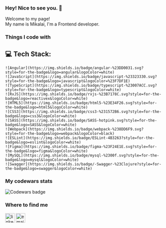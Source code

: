 ### Hey! Nice to see you. 👋

<p>Welcome to my page! </br> My name is Mikalai, I'm a Frontend developer. </p>
<h3>Things I code with</h3>

## 💻 Tech Stack:
    ![Angular](https://img.shields.io/badge/angular-%23DD0031.svg?style=for-the-badge&logo=angular&logoColor=white)
    ![JavaScript](https://img.shields.io/badge/javascript-%23323330.svg?style=for-the-badge&logo=javascript&logoColor=%23F7DF1E)
    ![TypeScript](https://img.shields.io/badge/typescript-%23007ACC.svg?style=for-the-badge&logo=typescript&logoColor=white)
    ![RxJS](https://img.shields.io/badge/rxjs-%23B7178C.svg?style=for-the-badge&logo=reactivex&logoColor=white)
    ![HTML5](https://img.shields.io/badge/html5-%23E34F26.svg?style=for-the-badge&logo=html5&logoColor=white)
    ![CSS3](https://img.shields.io/badge/css3-%231572B6.svg?style=for-the-badge&logo=css3&logoColor=white)
    ![SASS](https://img.shields.io/badge/SASS-hotpink.svg?style=for-the-badge&logo=SASS&logoColor=white)
    ![Webpack](https://img.shields.io/badge/webpack-%238DD6F9.svg?style=for-the-badge&logo=webpack&logoColor=black)
    ![ESLint](https://img.shields.io/badge/ESLint-4B3263?style=for-the-badge&logo=eslint&logoColor=white)
    ![Figma](https://img.shields.io/badge/figma-%23F24E1E.svg?style=for-the-badge&logo=figma&logoColor=white)
    ![MySQL](https://img.shields.io/badge/mysql-%2300f.svg?style=for-the-badge&logo=mysql&logoColor=white)
    ![Swagger](https://img.shields.io/badge/-Swagger-%23Clojure?style=for-the-badge&logo=swagger&logoColor=white) 
    
     
    
    
    


<h3>My codewars stats</h3>

![Codewars badge](https://www.codewars.com/users/nikolasslim/badges/large)

<h3>Where to find me</h3>
<div align="left">
  <a href="https://www.linkedin.com/in/mikalai-slimianiou" target="_blank"><img src="https://img.shields.io/static/v1?message=LinkedIn&logo=linkedin&label=&color=0077B5&logoColor=white&labelColor=&style=for-the-badge" height="30" alt="linkedin logo"  /></a>
<a href="mailto:mikalaislimianiou@gmail.com"><img src="https://img.shields.io/static/v1?message=Email&logo=maildotru&label=&color=D14836&logoColor=white&labelColor=&style=for-the-badge" height="30" alt="email logo"  /></a>
</div>


